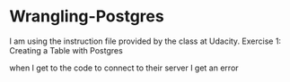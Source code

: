 # Wrangling-Postgres

I am using the instruction file provided by the class at Udacity.
Exercise 1: Creating a Table with Postgres

when I get to the code to connect to their server I get an error
